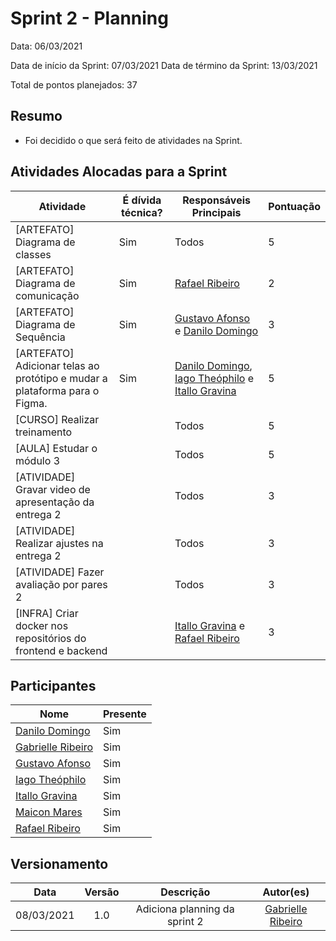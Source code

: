 # Sprint 2 - Planning

Data: 06/03/2021

Data de início da Sprint: 07/03/2021
Data de término da Sprint: 13/03/2021

Total de pontos planejados: 37

## Resumo

- Foi decidido o que será feito de atividades na Sprint.

## Atividades Alocadas para a Sprint

| Atividade | É dívida técnica? | Responsáveis Principais | Pontuação |
|----------|------------|----------|------------|
|[ARTEFATO] Diagrama de classes | Sim | Todos | 5 |
|[ARTEFATO] Diagrama de comunicação| Sim | [Rafael Ribeiro](https://github.com/rafaelflarrn) | 2 |
|[ARTEFATO] Diagrama de Sequência | Sim | [Gustavo Afonso](https://github.com/GustavoAPS) e [Danilo Domingo](https://github.com/danilow200)| 3 |
|[ARTEFATO] Adicionar telas ao protótipo e mudar a plataforma para o Figma. | Sim | [Danilo Domingo](https://github.com/danilow200), [Iago Theóphilo](https://github.com/iagotheophilo) e [Itallo Gravina](https://github.com/itallogravina) | 5 |
|[CURSO] Realizar treinamento | |Todos| 5 |
|[AULA] Estudar o módulo 3| | Todos | 5 |
|[ATIVIDADE] Gravar video de apresentação da entrega 2 | | Todos | 3 |
|[ATIVIDADE] Realizar ajustes na entrega 2 | | Todos | 3 |
|[ATIVIDADE] Fazer avaliação por pares 2 | | Todos | 3 |
|[INFRA] Criar docker nos repositórios do frontend e backend| | [Itallo Gravina](https://github.com/itallogravina) e [Rafael Ribeiro](https://github.com/rafaelflarrn) | 3 |

## Participantes

|Nome|Presente|
|----|--------|
|[Danilo Domingo](https://github.com/danilow200)| Sim |
|[Gabrielle Ribeiro](https://github.com/Gabrielle-Ribeiro)| Sim |
|[Gustavo Afonso](https://github.com/GustavoAPS)| Sim |
|[Iago Theóphilo](https://github.com/iagotheophilo)| Sim |
|[Itallo Gravina](https://github.com/itallogravina)| Sim |
|[Maicon Mares](https://github.com/MaiconMares)| Sim |
|[Rafael Ribeiro](https://github.com/rafaelflarrn)| Sim |

## Versionamento

| Data | Versão | Descrição | Autor(es) |
|:----:|:------:|:---------:|:---------:|
|08/03/2021|1.0|Adiciona planning da sprint 2 | [Gabrielle Ribeiro](https://github.com/Gabrielle-Ribeiro) |
